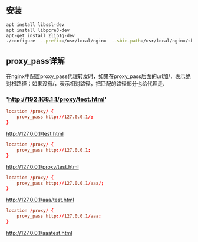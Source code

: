 ## 安装
```sh
apt install libssl-dev
apt install libpcre3-dev
apt-get install zlib1g-dev
./configure  --prefix=/usr/local/nginx  --sbin-path=/usr/local/nginx/sbin/nginx --conf-path=/usr/local/nginx/conf/nginx.conf --error-log-path=/var/log/nginx/error.log --http-log-path=/var/log/nginx/access.log   --user=www --group=www --with-ipv6 --with-http_ssl_module --with-http_stub_status_module --with-http_sub_module --with-http_gzip_static_module --with-http_v2_module --with-pcre --add-module=../ngx_http_google_filter_module --add-module=../ngx_http_substitutions_filter_module
```
## proxy_pass详解
在nginx中配置proxy_pass代理转发时，如果在proxy_pass后面的url加/，表示绝对根路径；如果没有/，表示相对路径，把匹配的路径部分也给代理走.

### 'http://192.168.1.1/proxy/test.html'
```conf
location /proxy/ {
    proxy_pass http://127.0.0.1/;
}
```
http://127.0.0.1/test.html
```conf
location /proxy/ {
    proxy_pass http://127.0.0.1;
}
```
http://127.0.0.1/proxy/test.html
```conf
location /proxy/ {
    proxy_pass http://127.0.0.1/aaa/;
}
```
http://127.0.0.1/aaa/test.html
```conf
location /proxy/ {
    proxy_pass http://127.0.0.1/aaa;
}
```
http://127.0.0.1/aaatest.html
